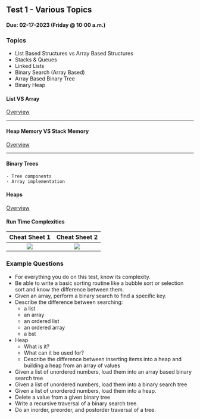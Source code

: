 ## Test 1 - Various Topics
#### Due: 02-17-2023 (Friday @ 10:00 a.m.)

### Topics

- List Based Structures vs Array Based Structures
- Stacks & Queues
- Linked Lists
- Binary Search (Array Based)
- Array Based Binary Tree
- Binary Heap


#### List VS Array

[Overview](../../Resources/L03-ListVsArray/README.md)

---

#### Heap Memory VS Stack Memory

[Overview](../../Resources/L02-StackVsHeap/README.md)

--- 

#### Binary Trees

    - Tree components
    - Array implementation

#### Heaps

[Overview](../../Resources/L01-Heaps/README.md)

#### Run Time Complexities

|  Cheat Sheet 1 | Cheat Sheet 2 |
|:---------:|:---------------:|
| [<img src="https://cs.msutexas.edu/~griffin/zcloud/zcloud-files/bigoh_cheet_sheet_2020_thumb.png">](https://cs.msutexas.edu/~griffin/zcloud/zcloud-files/bigoh_cheet_sheet_2020.png) | [<img src="https://cs.msutexas.edu/~griffin/zcloud/zcloud-files/bigoh_cheet_sheet_2_2020_thumb.png">](https://cs.msutexas.edu/~griffin/zcloud/zcloud-files/bigoh_cheet_sheet_2_2020.png)



### Example Questions

- For everything you do on this test, know its complexity.
- Be able to write a basic sorting routine like a bubble sort or selection sort and know the difference between them.
- Given an array, perform a binary search to find a specific key.
- Describe the difference between searching:
  - a list
  - an array
  - an ordered list
  - an ordered array
  - a bst
- Heap
  - What is it?
  - What can it be used for?
  - Describe the difference between inserting items into a heap and building a heap from an array of values
- Given a list of unordered numbers, load them into an array based binary search tree
- Given a list of unordered numbers, load them into a binary search tree
- Given a list of unordered numbers, load them into a heap.
- Delete a value from a given binary tree
- Write a recursive traversal of a binary search tree. 
- Do an inorder, preorder, and postorder traversal of a tree. 
